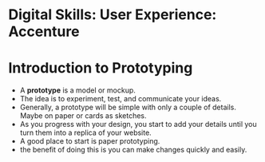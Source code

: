 # Digital Skills: User Experience: Accenture

<h1>Introduction to Prototyping</h1>

- A **prototype** is a model or mockup.
- The idea is to experiment, test, and communicate your ideas.
- Generally, a prototype will be simple with only a couple of details. Maybe on paper or cards as sketches.
- As you progress with your design, you start to add your details until you turn them into a replica of your website.
- A good place to start is paper prototyping.
- the benefit of doing this is you can make changes quickly and easily.
